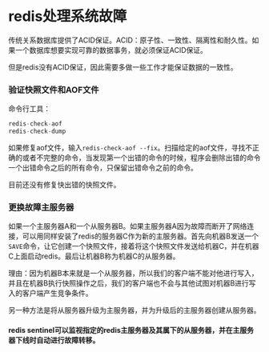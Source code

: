 # redis处理系统故障

传统关系数据库提供了ACID保证。ACID：原子性、一致性、隔离性和耐久性。如果一个数据库想要实现可靠的数据事务，就必须保证ACID保证。

但是redis没有ACID保证，因此需要多做一些工作才能保证数据的一致性。

### 验证快照文件和AOF文件

命令行工具：

~~~c
redis-check-aof
redis-check-dump
~~~

如果修复aof文件，输入`redis-check-aof --fix`。扫描给定的aof文件，寻找不正确的或者不完整的命令，当发现第一个出错的命令的时候，程序会删除出错的命令一个出错命令之后的所有命令，只保留出错命令之前的命令。

目前还没有修复快出错的快照文件。

### 更换故障主服务器

如果一个主服务器A和一个从服务器B。如果主服务器A因为故障而断开了网络连接，可以用同样安装了redis的服务器C作为新的主服务器。首先向机器B发送一个`SAVE`命令，让它创建一个快照文件，接着将这个快照文件发送给机器C，并在机器C上面启动redis。最后让机器B称为机器C的从服务器。

理由：因为机器B本来就是一个从服务器，所以我们的客户端不能对他进行写入，并且在机器B执行快照操作之后，我们的客户端也不会与其他试图对机器B进行写入的客户端产生竞争条件。

另一种方法是将从服务器升级为主服务器，并为升级后的主服务器创建从服务器。

#### redis sentinel可以监视指定的redis主服务器及其属下的从服务器，并在主服务器下线时自动进行故障转移。